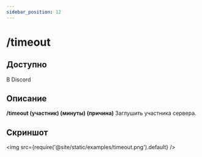 ```yaml
---
sidebar_position: 12
---
```


# /timeout

## Доступно

В Discord

## Описание

**/timeout (участник) (минуты) (причина)**
Заглушить участника сервера.

## Скриншот
<img src={require('@site/static/examples/timeout.png').default} />
